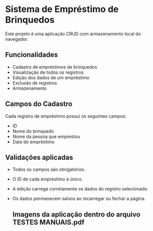 # Sistema de Empréstimo de Brinquedos

Este projeto é uma aplicação CRUD com armazenamento local do navegador.

## Funcionalidades

-  Cadastro de empréstimos de brinquedos
-  Visualização de todos os registros
-  Edição dos dados de um empréstimo
-  Exclusão de registros
-  Armazenamento

##  Campos do Cadastro

Cada registro de empréstimo possui os seguintes campos:

- ID
- Nome do brinquedo
- Nome da pessoa que emprestou
- Data do empréstimo

## Validações aplicadas

- Todos os campos são obrigatórios.
- O ID de cada empréstimo é único.
- A edição carrega corretamente os dados do registro selecionado.
- Os dados permanecem salvos ao recarregar ou fechar a página.

  ## Imagens da aplicação dentro do arquivo TESTES MANUAIS.pdf
